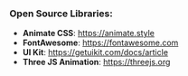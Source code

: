 ### Open Source Libraries:

* __Animate CSS__: https://animate.style 
* __FontAwesome__: https://fontawesome.com 
* __UI Kit__: https://getuikit.com/docs/article 
* __Three JS Animation__: https://threejs.org 

